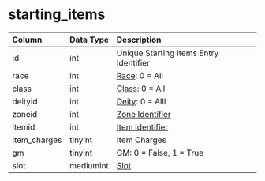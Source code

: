 # starting\_items

| Column | Data Type | Description |
| :--- | :--- | :--- |
| id | int | Unique Starting Items Entry Identifier |
| race | int | [Race](https://eqemu.gitbook.io/server/categories/reference-lists/race-list): 0 = All |
| class | int | [Class](https://eqemu.gitbook.io/server/categories/reference-lists/class-list): 0 = All |
| deityid | int | [Deity](https://eqemu.gitbook.io/server/categories/reference-lists/deity-list): 0 = Alll |
| zoneid | int | [Zone Identifier](https://eqemu.gitbook.io/server/categories/reference-lists/zones) |
| itemid | int | [Item Identifier](../items/items.md) |
| item\_charges | tinyint | Item Charges |
| gm | tinyint | GM: 0 = False, 1 = True |
| slot | mediumint | [Slot](https://eqemu.gitbook.io/server/categories/reference-lists/inventory-slots) |


